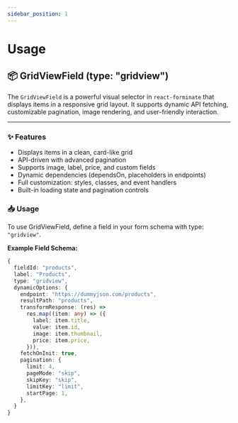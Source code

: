 ```yaml
---
sidebar_position: 1
---
```


# Usage

## 📦 GridViewField (type: "gridview")

The `GridViewField` is a powerful visual selector in `react-forminate` that displays items in a responsive grid layout. It supports dynamic API fetching, customizable pagination, image rendering, and user-friendly interaction.

---

### ✨ Features

- Displays items in a clean, card-like grid
- API-driven with advanced pagination
- Supports image, label, price, and custom fields
- Dynamic dependencies (dependsOn, placeholders in endpoints)
- Full customization: styles, classes, and event handlers
- Built-in loading state and pagination controls

### 📥 Usage

To use GridViewField, define a field in your form schema with type: `"gridview"`.

**Example Field Schema:**

```ts
{
  fieldId: "products",
  label: "Products",
  type: "gridview",
  dynamicOptions: {
    endpoint: "https://dummyjson.com/products",
    resultPath: "products",
    transformResponse: (res) =>
      res.map((item: any) => ({
        label: item.title,
        value: item.id,
        image: item.thumbnail,
        price: item.price,
      })),
    fetchOnInit: true,
    pagination: {
      limit: 4,
      pageMode: "skip",
      skipKey: "skip",
      limitKey: "limit",
      startPage: 1,
    },
  }
}
```
